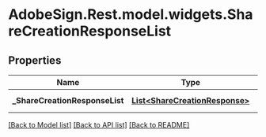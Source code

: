 # AdobeSign.Rest.model.widgets.ShareCreationResponseList
## Properties

Name | Type | Description | Notes
------------ | ------------- | ------------- | -------------
**_ShareCreationResponseList** | [**List&lt;ShareCreationResponse&gt;**](ShareCreationResponse.md) | List of ShareCreationResponse | [optional] 

[[Back to Model list]](../README.md#documentation-for-models) [[Back to API list]](../README.md#documentation-for-api-endpoints) [[Back to README]](../README.md)

